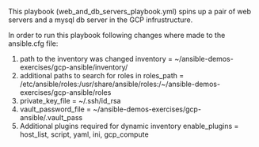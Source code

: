 This playbook (web_and_db_servers_playbook.yml) spins up a pair of web servers and a mysql db server in the GCP infrustructure.

In order to run this playbook following changes where made to the ansible.cfg file:
1. path to the inventory was changed
inventory = ~/ansible-demos-exercises/gcp-ansible/inventory/
2. additional paths to search for roles in
roles_path = /etc/ansible/roles:/usr/share/ansible/roles:/~/ansible-demos-exercises/gcp-ansible/roles
3. private_key_file = ~/.ssh/id_rsa
4. vault_password_file = ~/ansible-demos-exercises/gcp-ansible/.vault_pass
5. Additional plugins required for dynamic inventory
enable_plugins = host_list, script, yaml, ini, gcp_compute
